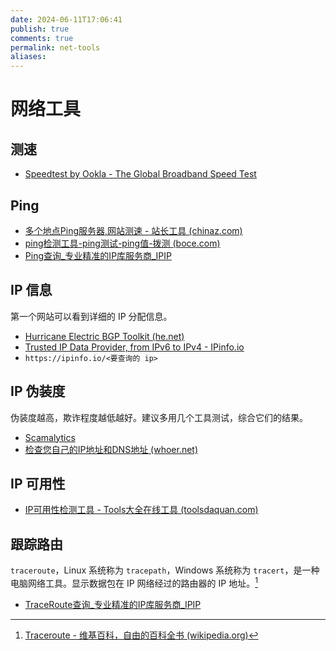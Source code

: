 ```yaml
---
date: 2024-06-11T17:06:41
publish: true
comments: true
permalink: net-tools
aliases:
---
```


# 网络工具

## 测速

- [Speedtest by Ookla - The Global Broadband Speed Test](https://www.speedtest.net/)

## Ping

- [多个地点Ping服务器,网站测速 - 站长工具 (chinaz.com)](https://ping.chinaz.com/)
- [ping检测工具-ping测试-ping值-拨测 (boce.com)](https://www.boce.com/ping)
- [Ping查询_专业精准的IP库服务商_IPIP](https://tools.ipip.net/newping.php)

## IP 信息

第一个网站可以看到详细的 IP 分配信息。

- [Hurricane Electric BGP Toolkit (he.net)](https://bgp.he.net/)
- [Trusted IP Data Provider, from IPv6 to IPv4 - IPinfo.io](https://ipinfo.io/)
- `https://ipinfo.io/<要查询的 ip>`

## IP 伪装度

伪装度越高，欺诈程度越低越好。建议多用几个工具测试，综合它们的结果。

- [Scamalytics](https://scamalytics.com/)
- [检查您自己的IP地址和DNS地址 (whoer.net)](https://whoer.net/zh)

## IP 可用性

- [IP可用性检测工具 - Tools大全在线工具 (toolsdaquan.com)](https://www.toolsdaquan.com/ipcheck/)

## 跟踪路由

`traceroute`，Linux 系统称为 `tracepath`，Windows 系统称为 `tracert`，是一种电脑网络工具。显示数据包在 IP 网络经过的路由器的 IP 地址。[^1]

- [TraceRoute查询_专业精准的IP库服务商_IPIP](https://tools.ipip.net/traceroute.php)

[^1]: [Traceroute - 维基百科，自由的百科全书 (wikipedia.org)](https://zh.wikipedia.org/zh-cn/Traceroute)
